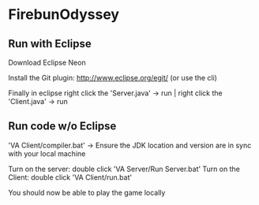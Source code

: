 # FirebunOdyssey
## Run with Eclipse
Download Eclipse Neon

Install the Git plugin: http://www.eclipse.org/egit/
(or use the cli)

Finally in eclipse right click the 'Server.java' -> run | right click the 'Client.java' -> run

## Run code w/o Eclipse
'VA Client/compiler.bat' -> Ensure the JDK location and version are in sync with your local machine

Turn on the server: double click 'VA Server/Run Server.bat'
Turn on the Client: double click 'VA Client/run.bat'

You should now be able to play the game locally